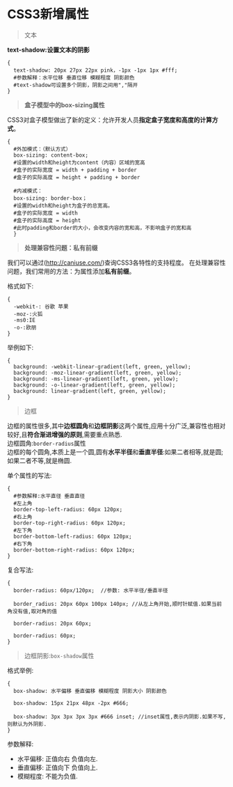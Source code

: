 # CSS3新增属性  

> 文本  

**text-shadow:设置文本的阴影**  

```
{
  text-shadow: 20px 27px 22px pink，-1px -1px 1px #fff;
  #参数解释：水平位移 垂直位移 模糊程度 阴影颜色
  #text-shadow可设置多个阴影，阴影之间用","隔开
}
```  

> **盒子模型中的box-sizing属性**  

CSS3对盒子模型做出了新的定义：允许开发人员**指定盒子宽度和高度的计算方式**。

```
{
  #外加模式：（默认方式）
  box-sizing: content-box;
  #设置的width和height为content（内容）区域的宽高
  #盒子的实际宽度 = width + padding + border
  #盒子的实际高度 = height + padding + border
  
  #内减模式：
  box-sizing: border-box；
  #设置的width和height为盒子的总宽高。
  #盒子的实际宽度 = width
  #盒子的实际高度 = height
  #此时padding和border的大小，会改变内容的宽和高，不影响盒子的宽和高
  }
```  

> **处理兼容性问题：私有前缀**  

我们可以通过<caniuse>(http://caniuse.com/)查询CSS3各特性的支持程度。
  在处理兼容性问题，我们常用的方法：为属性添加**私有前缀**。  

  格式如下:
  ```
  {
    -webkit-: 谷歌 苹果
    -moz-:火狐
    -ms0:IE
    -o-:欧朋
  }
``` 

举例如下:
```
{
  background: -webkit-linear-gradient(left, green, yellow);
  background: -moz-linear-gradient(left, green, yellow);
  background: -ms-linear-gradient(left, green, yellow);
  background: -o-linear-gradient(left, green, yellow);
  background: linear-gradient(left, green, yellow);
}
``` 

>边框

边框的属性很多,其中**边框圆角**和**边框阴影**这两个属性,应用十分广泛,兼容性也相对较好,且**符合渐进增强的原则**,需要重点熟悉.  
边框圆角:`border-radius`属性  
边框的每个圆角,本质上是一个圆,圆有**水平半径**和**垂直半径**:如果二者相等,就是圆;如果二者不等,就是椭圆. 

单个属性的写法:
```
{
  #参数解释:水平直径 垂直直径
  #左上角
  border-top-left-radius: 60px 120px; 
  #右上角
  border-top-right-radius: 60px 120px;
  #左下角
  border-bottom-left-radius: 60px 120px;
  #右下角
  border-bottom-right-radius: 60px 120px;
}
``` 

复合写法:
```
{
  border-radius: 60px/120px;  //参数: 水平半径/垂直半径

  border_radius: 20px 60px 100px 140px; //从左上角开始,顺时针赋值.如果当前角没有值,取对角的值

  border-radius: 20px 60px;

  border-radius: 60px;
}
``` 

>边框阴影:`box-shadow`属性

格式举例:
```
{
  box-shadow: 水平偏移 垂直偏移 模糊程度 阴影大小 阴影颜色

  box-shadow: 15px 21px 48px -2px #666;

  box-shadow: 3px 3px 3px 3px #666 inset; //inset属性,表示内阴影.如果不写,则默认为外阴影.
}
```

参数解释:
- 水平偏移: 正值向右 负值向左.
- 垂直偏移: 正值向下 负值向上.
- 模糊程度: 不能为负值.


